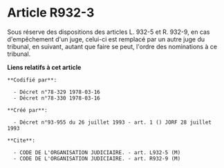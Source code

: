 # Article R932-3

Sous réserve des dispositions des articles L. 932-5 et R. 932-9, en cas d'empêchement d'un juge, celui-ci est remplacé par un
autre juge du tribunal, en suivant, autant que faire se peut, l'ordre des nominations à ce tribunal.

**Liens relatifs à cet article**

	**Codifié par**:

	  - Décret n°78-329 1978-03-16
	  - Décret n°78-330 1978-03-16

	**Créé par**:

	  - Décret n°93-955 du 26 juillet 1993 - art. 1 () JORF 28 juillet 1993

	**Cite**:

	  - CODE DE L'ORGANISATION JUDICIAIRE. - art. L932-5 (M)
	  - CODE DE L'ORGANISATION JUDICIAIRE. - art. R932-9 (M)
